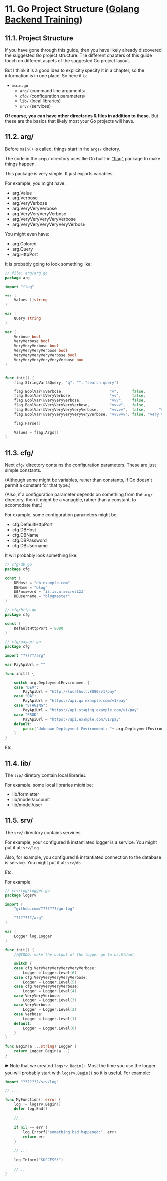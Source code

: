 # 11. Go Project Structure ([Golang Backend Training](../../README.md))

## 11.1. Project Structure

If you have gone through this guide, then you have likely already discovered the suggested Go project structure. The different chapters of this guide touch on different aspets of the suggested Go project layout.

But I think it is a good idea to explicitly specify it in a chapter, so the information is in one place. So here it is:

* `main.go`
  * `arg/` (command line arguments)
  * `cfg/` (configuration parameters)
  * `lib/` (local libraries)
  * `srv/` (services)

**Of course, you can have other directories & files in addition to these.**
But these are the basics that likely most your Go projects will have.

## 11.2. arg/

Before `main()` is called, things start in the `args/` diretory.

The code in the `args/` directory uses the Go built-in ["flag"](https://golang.org/pkg/flag/) package to make things happen.

This package is very simple. It just exports variables.

For example, you might have:

* arg.Value
* arg.Verbose
* arg.VeryVerbose
* arg.VeryVeryVerbose
* arg.VeryVeryVeryVerbose
* arg.VeryVeryVeryVeryVerbose
* arg.VeryVeryVeryVeryVeryVerbose

You might even have:

* arg.Colored
* arg.Query
* arg.HttpPort

It is probably going to look something like:
```go
// file: arg/arg.go
package arg

import "flag"

var (
	Values []string
)

var (
	Query string
)

var (
	Verbose bool
	VeryVerbose bool
	VeryVeryVerbose bool
	VeryVeryVeryVerbose bool
	VeryVeryVeryVeryVerbose bool
	VeryVeryVeryVeryVeryVerbose bool
)


func init() {
	flag.StringVar(&Query, "q", "", "search query")

	flag.BoolVar(&Verbose,                     "v",      false,                          "verbose logs outputted")
	flag.BoolVar(&VeryVerbose,                 "vv",     false,                     "very verbose logs outputted")
	flag.BoolVar(&VeryVeryVerbose,             "vvv",    false,                "very very verbose logs outputted")
	flag.BoolVar(&VeryVeryVeryVerbose,         "vvvv",   false,           "very very very verbose logs outputted")
	flag.BoolVar(&VeryVeryVeryVeryVerbose,     "vvvvv",  false,      "very very very very verbose logs outputted")
	flag.BoolVar(&VeryVeryVeryVeryVeryVerbose, "vvvvvv", false, "very very very very very verbose logs outputted")

	flag.Parse()
	
	Values = flag.Args()
}
```


## 11.3. cfg/

Next `cfg/` directory contains the configuration parameters. These are just simple constants.

(Although some might be variables, rather than constants, if Go doesn't permit a constant for that type.)

(Also, if a configuration parameter depends on something from the `arg/` directory, then it might be a variagble, rather than a constant, to accomodate that.)

For example, some configuration parameters might be:

* cfg.DefaultHttpPort
* cfg.DBHost
* cfg.DBName
* cfg.DBPassword
* cfg.DBUsername

It will probably look something like:


```go
// cfg/db.go
package cfg

const (
	DBHost = "db.example.com"
	DBName = "blog"
	DBPassword = "it.is.a.secret123"
	DBUsername = "blogmaster"
)
```

```go
// cfg/http.go
package cfg

const (
	DefaultHttpPort = 8080
)
```

```go
// cfg/payapi.go
package cfg

import "?????/arg"

var PayApiUrl = ""

func init() {

	switch arg.DeploymentEnvironment {
	case "DEV":
		PayApiUrl = "http://localhost:8080/v1/pay"
	case "QA":
		PayApiUrl = "https://api.qa.example.com/v1/pay"
	case "STAGING":
		PayApiUrl = "https://api.staging.example.com/v1/pay"
	case "PROD"
		PayApiUrl = "https://api.example.com/v1/pay"
	default:
		panic("Unknown Deployment Environment: "+ arg.DeploymentEnvironment)
	}
}
```

Etc.

## 11.4. lib/

The `lib/` diretory contain local libraries.

For example, some local libraries might be:

* lib/formletter
* lib/model/account
* lib/model/user

## 11.5. srv/

The `srv/` directory contains services.

For example, your configured & instantiated logger is a service. You might put it at: `srv/log`

Also, for example, you configured & instantiated connection to the database is service. You might put it at: `srv/db`

Etc.

For example:
```go
// srv/log/logger.go
package logsrv

import (
	"github.com/???????/go-log"

	"???????/arg"
)

var (
	Logger log.Logger
)

func init() {
	//@TODO: make the output of the logger go to os.Stdout

	switch {
	case cfg.VeryVeryVeryVeryVeryVerbose:
		Logger = Logger.Level(6)
	case cfg.VeryVeryVeryVeryVerbose:
		Logger = Logger.Level(5)
	case cfg.VeryVeryVeryVerbose:
		Logger = Logger.Level(4)
	case VeryVeryVerbose:
		Logger = Logger.Level(3)
	case VeryVerbose:
		Logger = Logger.Level(2)
	case Verbose:
		Logger = Logger.Level(1)
	default:
		Logger = Logger.Level(0)
	}
}

func Begin(a ...string) Logger {
	return Logger.Begin(a...)
}
```

🠶 Note that we created `logsrv.Begin()`. Most the time you use the logger you will probably start with `logsrv.Begin()` so it is useful. For example:
```go
import "???????/srv/log"

// ...

func MyFunction() error {
	log := logsrv.Begin()
	defer log.End()
	
	// ...
	
	if nil == err {
		log.Errorf("something bad happened:", err)
		return err
	}
	
	// ...
	
	log.Inform("SUCCESS!")
	
	// ...
}
```

